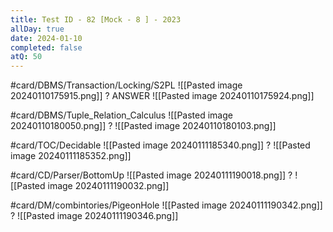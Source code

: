 ```yaml
---
title: Test ID - 82 [Mock - 8 ] - 2023
allDay: true
date: 2024-01-10
completed: false
atQ: 50
---
```

#card/DBMS/Transaction/Locking/S2PL
![[Pasted image 20240110175915.png]]
?
ANSWER 
![[Pasted image 20240110175924.png]]

#card/DBMS/Tuple_Relation_Calculus
![[Pasted image 20240110180050.png]]
?
![[Pasted image 20240110180103.png]] 

#card/TOC/Decidable 
![[Pasted image 20240111185340.png]]
?
![[Pasted image 20240111185352.png]] 

#card/CD/Parser/BottomUp 
![[Pasted image 20240111190018.png]]
?
![[Pasted image 20240111190032.png]] 

#card/DM/combintories/PigeonHole
![[Pasted image 20240111190342.png]]
?
![[Pasted image 20240111190346.png]] 

